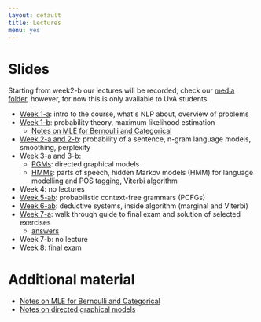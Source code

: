 ```yaml
---
layout: default
title: Lectures
menu: yes
---
```


# Slides

Starting from week2-b our lectures will be recorded, check our [media folder](https://webcolleges.uva.nl/Mediasite/Catalog/Full/bd8791b033c84c86a7ca338b0b79e88f21), however, for now this is only available to UvA students. 

* [Week 1-a](lectures/week1-a.pdf): intro to the course, what's NLP about, overview of problems
* [Week 1-b](lectures/week1-b.pdf): probability theory, maximum likelihood estimation 
    * [Notes on MLE for Bernoulli and Categorical](//github.com/wilkeraziz/notes/blob/master/machine-learning/MLE/main.pdf)
* [Week 2-a and 2-b](lectures/week2-a.pdf): probability of a sentence, n-gram language models, smoothing, perplexity 
* Week 3-a and 3-b:
    * [PGMs](lectures/pgms.pdf): directed graphical models
    * [HMMs](lectures/week3-a.pdf): parts of speech, hidden Markov models (HMM) for language modelling and POS tagging, Viterbi algorithm
* Week 4: no lectures
* [Week 5-ab](lectures/week5-a.pdf): probabilistic context-free grammars (PCFGs)
* [Week 6-ab](lectures/week5-b.pdf): deductive systems, inside algorithm (marginal and Viterbi)
* [Week 7-a](exercises/guidetoexam.pdf): walk through guide to final exam and solution of selected exercises
    * [answers](exercises/guidetoexam-answers.pdf)
* Week 7-b: no lecture
* Week 8: final exam

# Additional material

* [Notes on MLE for Bernoulli and Categorical](//github.com/wilkeraziz/notes/blob/master/machine-learning/MLE/main.pdf)
* [Notes on directed graphical models](//github.com/wilkeraziz/notes/blob/master/machine-learning/PGM/main.pdf)
